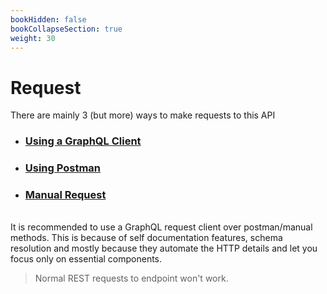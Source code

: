 ```yaml
---
bookHidden: false
bookCollapseSection: true
weight: 30
---
```


# Request

There are mainly 3 (but more) ways to make requests to this API
- ###  [Using a GraphQL Client](/docs/v1/request/reqUsingClient/)
- ###  [Using Postman](/docs/v1/request/reqUsingPostman/)
- ###  [Manual Request](/docs/v1/request/reqUsingFetch/)

<br>
It is recommended to use a GraphQL request client over postman/manual methods. This is because of self documentation features, schema resolution and mostly because they automate the HTTP details and let you focus only on essential components.

> Normal REST requests to endpoint won't work.